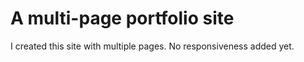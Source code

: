 # A multi-page portfolio site

I created this site with multiple pages. No responsiveness added yet.
